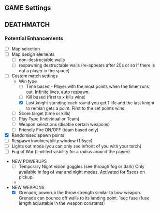 ## GAME Settings


## DEATHMATCH
### Potential Enhancements
- [ ] Map selection
- [ ] Map design elements
    - [ ] non-destructable walls
    - [ ] respawning destructable walls (re-appears after 20s or so if there is not a player in the space)
- [ ] Custom match settings
  - Win type
    - [ ] Time based - Player with the most points when the timer runs out. Infinite lives, auto respawn.
    - [ ] Kill based (first to x kills wins)
    - [x] Last knight standing each round you get 1 life and the last knight to remian gets a point. First to the set points wins.
  - [ ] Score target (time or kills)
  - [ ] Play Type (Individual or Team)
  - [ ] Weapon selections (disable certain weapons)
  - [ ] Friendly Fire ON/OFF (team based only)
- [x] Randomised spawn points
- [ ] Respawn invulnerability window (1.5sec)
- [ ] Lights out mode (you can only see infront of you with your torch)
- [ ] Fog of War (limitited visbility for a radius around the player)
- NEW POWERUPS
    - [ ] Temporary Night vision goggles (see through fog or dark) Only available in fog of war and night modes. Activated for 5secs on pickup.
    - 
- NEW WEAPONS
    - [x] Grenade, powerup the throw strength similar to bow weapon. Grenade can bounce off walls to its landing point. 1sec fuse (fuse length adjustable in the weapon constants)
